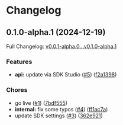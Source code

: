 # Changelog

## 0.1.0-alpha.1 (2024-12-19)

Full Changelog: [v0.0.1-alpha.0...v0.1.0-alpha.1](https://github.com/giuliaolsson95/stainlesstest/compare/v0.0.1-alpha.0...v0.1.0-alpha.1)

### Features

* **api:** update via SDK Studio ([#5](https://github.com/giuliaolsson95/stainlesstest/issues/5)) ([f2a1398](https://github.com/giuliaolsson95/stainlesstest/commit/f2a139845ccd85f401b0fe36ae1db70727c15a49))


### Chores

* go live ([#1](https://github.com/giuliaolsson95/stainlesstest/issues/1)) ([7bdf555](https://github.com/giuliaolsson95/stainlesstest/commit/7bdf5556c7f0d89a1c2b73a4065500f0bef66c1c))
* **internal:** fix some typos ([#4](https://github.com/giuliaolsson95/stainlesstest/issues/4)) ([ff1ac7a](https://github.com/giuliaolsson95/stainlesstest/commit/ff1ac7aa8e05befdbf49e3f518870731bb3cf871))
* update SDK settings ([#3](https://github.com/giuliaolsson95/stainlesstest/issues/3)) ([362e921](https://github.com/giuliaolsson95/stainlesstest/commit/362e921d06beabc034e34566dff3c83e670d3316))
